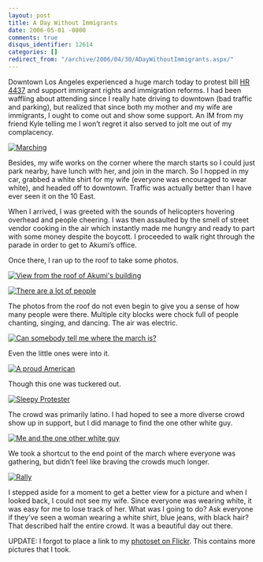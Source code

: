 ```yaml
---
layout: post
title: A Day Without Immigrants
date: 2006-05-01 -0800
comments: true
disqus_identifier: 12614
categories: []
redirect_from: "/archive/2006/04/30/ADayWithoutImmigrants.aspx/"
---
```


Downtown Los Angeles experienced a huge march today to protest bill [HR
4437](http://en.wikipedia.org/wiki/HR_4437 "Bill HR 4437") and support
immigrant rights and immigration reforms. I had been waffling about
attending since I really hate driving to downtown (bad traffic and
parking), but realized that since both my mother and my wife are
immigrants, I ought to come out and show some support. An IM from my
friend Kyle telling me I won’t regret it also served to jolt me out of
my complacency.

[![Marching](https://static.flickr.com/49/138583644_7ada5c0bc5.jpg)](http://www.flickr.com/photos/haacked/138583644/ "Photo Sharing")

Besides, my wife works on the corner where the march starts so I could
just park nearby, have lunch with her, and join in the march. So I
hopped in my car, grabbed a white shirt for my wife (everyone was
encouraged to wear white), and headed off to downtown. Traffic was
actually better than I have ever seen it on the 10 East.

When I arrived, I was greeted with the sounds of helicopters hovering
overhead and people cheering. I was then assaulted by the smell of
street vendor cooking in the air which instantly made me hungry and
ready to part with some money despite the boycott. I proceeded to walk
right through the parade in order to get to Akumi’s office.

Once there, I ran up to the roof to take some photos.

[![View from the roof of Akumi's
building](https://static.flickr.com/53/138583786_b0aa167bd9.jpg)](http://www.flickr.com/photos/haacked/138583786/ "Photo Sharing")

[![There are a lot of
people](https://static.flickr.com/52/138583931_7fb78ef3a7.jpg)](http://www.flickr.com/photos/haacked/138583931/ "Photo Sharing")

The photos from the roof do not even begin to give you a sense of how
many people were there. Multiple city blocks were chock full of people
chanting, singing, and dancing. The air was electric.

[![Can somebody tell me where the march
is?](https://static.flickr.com/53/138584570_5ad680a23e.jpg)](http://www.flickr.com/photos/haacked/138584570/ "Photo Sharing")

Even the little ones were into it.

[![A proud
American](https://static.flickr.com/56/138584994_baa9f6bf93.jpg)](http://www.flickr.com/photos/haacked/138584994/ "Photo Sharing")

Though this one was tuckered out.

[![Sleepy
Protester](https://static.flickr.com/56/138585591_c4ceb1cf5d.jpg)](http://www.flickr.com/photos/haacked/138585591/ "Photo Sharing")

The crowd was primarily latino. I had hoped to see a more diverse crowd
show up in support, but I did manage to find the one other white guy.

[![Me and the one other white
guy](https://static.flickr.com/50/138585852_38d3995f78.jpg)](http://www.flickr.com/photos/haacked/138585852/ "Photo Sharing")

We took a shortcut to the end point of the march where everyone was
gathering, but didn’t feel like braving the crowds much longer.

[![Rally](https://static.flickr.com/46/138586490_61d126c584.jpg)](http://www.flickr.com/photos/haacked/138586490/ "Photo Sharing")

I stepped aside for a moment to get a better view for a picture and when
I looked back, I could not see my wife. Since everyone was wearing
white, it was easy for me to lose track of her. What was I going to do?
Ask everyone if they’ve seen a woman wearing a white shirt, blue jeans,
with black hair? That described half the entire crowd. It was a
beautiful day out there.

UPDATE: I forgot to place a link to my [photoset on
Flickr](http://www.flickr.com/photos/haacked/sets/72057594122450573/ "Day Without Immigrants Photoset").
This contains more pictures that I took.

